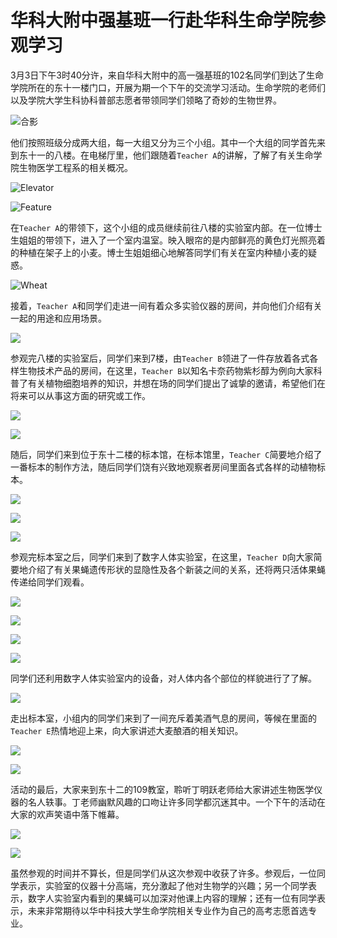 # 华科大附中强基班一行赴华科生命学院参观学习

3月3日下午3时40分许，来自华科大附中的高一强基班的102名同学们到达了生命学院所在的东十一楼门口，开展为期一个下午的交流学习活动。生命学院的老师们以及学院大学生科协科普部志愿者带领同学们领略了奇妙的生物世界。

 <img src="https://github.com/Lucas04-nhr/Photos-of-March-2nd/blob/main/IMG_2027.png?raw=true" alt="合影"  />

他们按照班级分成两大组，每一大组又分为三个小组。其中一个大组的同学首先来到东十一的八楼。在电梯厅里，他们跟随着```Teacher A```的讲解，了解了有关生命学院生物医学工程系的相关概况。

<img src="https://github.com/Lucas04-nhr/Photos-of-March-2nd/blob/main/IMG_2038.png?raw=true" alt="Elevator"  />

![Feature](https://github.com/Lucas04-nhr/Photos-of-March-2nd/blob/main/IMG_2040.png?raw=true)

在```Teacher A```的带领下，这个小组的成员继续前往八楼的实验室内部。在一位博士生姐姐的带领下，进入了一个室内温室。映入眼帘的是内部鲜亮的黄色灯光照亮着的种植在架子上的小麦。博士生姐姐细心地解答同学们有关在室内种植小麦的疑惑。

![Wheat](https://github.com/Lucas04-nhr/Photos-of-March-2nd/blob/main/IMG_2058.png?raw=true)

接着，```Teacher A```和同学们走进一间有着众多实验仪器的房间，并向他们介绍有关一起的用途和应用场景。

![](https://github.com/Lucas04-nhr/Photos-of-March-2nd/blob/main/IMG_2064.png?raw=true)

参观完八楼的实验室后，同学们来到7楼，由```Teacher B```领进了一件存放着各式各样生物技术产品的房间，在这里，```Teacher B```以知名卡奈药物紫杉醇为例向大家科普了有关植物细胞培养的知识，并想在场的同学们提出了诚挚的邀请，希望他们在将来可以从事这方面的研究或工作。

![](https://github.com/Lucas04-nhr/Photos-of-March-2nd/blob/main/IMG_2082.png?raw=true)

![](https://github.com/Lucas04-nhr/Photos-of-March-2nd/blob/main/IMG_2091.png?raw=true)

随后，同学们来到位于东十二楼的标本馆，在标本馆里，```Teacher C```简要地介绍了一番标本的制作方法，随后同学们饶有兴致地观察者房间里面各式各样的动植物标本。

![](https://github.com/Lucas04-nhr/Photos-of-March-2nd/blob/main/IMG_2144.png?raw=true)

![](https://github.com/Lucas04-nhr/Photos-of-March-2nd/blob/main/IMG_2145.png?raw=true)

![](https://github.com/Lucas04-nhr/Photos-of-March-2nd/blob/main/IMG_2146.png?raw=true)

参观完标本室之后，同学们来到了数字人体实验室，在这里，```Teacher D```向大家简要地介绍了有关果蝇遗传形状的显隐性及各个新装之间的关系，还将两只活体果蝇传递给同学们观看。

![](https://github.com/Lucas04-nhr/Photos-of-March-2nd/blob/main/IMG_2163.png?raw=true)

![](https://github.com/Lucas04-nhr/Photos-of-March-2nd/blob/main/IMG_2162.png?raw=true)

![](https://github.com/Lucas04-nhr/Photos-of-March-2nd/blob/main/IMG_2167.png?raw=true)

![](https://github.com/Lucas04-nhr/Photos-of-March-2nd/blob/main/IMG_2169.png?raw=true)

同学们还利用数字人体实验室内的设备，对人体内各个部位的样貌进行了了解。

![](https://github.com/Lucas04-nhr/Photos-of-March-2nd/blob/main/IMG_2174.png?raw=true)

走出标本室，小组内的同学们来到了一间充斥着美酒气息的房间，等候在里面的```Teacher E```热情地迎上来，向大家讲述大麦酿酒的相关知识。

![](https://github.com/Lucas04-nhr/Photos-of-March-2nd/blob/main/IMG_2183.png?raw=true)

![](https://github.com/Lucas04-nhr/Photos-of-March-2nd/blob/main/IMG_2185.png?raw=true)

活动的最后，大家来到东十二的109教室，聆听丁明跃老师给大家讲述生物医学仪器的名人轶事。丁老师幽默风趣的口吻让许多同学都沉迷其中。一个下午的活动在大家的欢声笑语中落下帷幕。

![](https://github.com/Lucas04-nhr/Photos-of-March-2nd/blob/main/IMG_2196.png?raw=true)

![](https://github.com/Lucas04-nhr/Photos-of-March-2nd/blob/main/IMG_2226.png?raw=true)

 虽然参观的时间并不算长，但是同学们从这次参观中收获了许多。参观后，一位同学表示，实验室的仪器十分高端，充分激起了他对生物学的兴趣；另一个同学表示，数字人实验室内看到的果蝇可以加深对他课上内容的理解；还有一位有同学表示，未来非常期待以华中科技大学生命学院相关专业作为自己的高考志愿首选专业。
